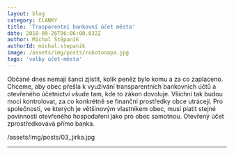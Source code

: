 ```yaml
---
layout: blog
category: CLANKY
title: 'Trasparentní bankovní účet města'
date: 2018-09-26T06:06:00.032Z
author: Michal Štěpaník
authorId: michal.stepanik
image: /assets/img/posts/robotonapa.jpg
tags: 'volby účet-města'
---
```

Občané dnes nemají šanci zjistit, kolik peněz bylo komu a za co zaplaceno. Chceme, aby obec přešla k využívání transparentních bankovních účtů a otevřeného účetnictví všude tam, kde to zákon dovoluje. Všichni tak budou moci kontrolovat, za co konkrétně se finanční prostředky obce utrácejí. Pro společnosti, ve kterých je většinovým vlastníkem obec, musí platit stejné povinnosti otevřeného hospodaření jako pro obec samotnou. Otevřený účet zprostředkovává přímo banka. 


/assets/img/posts/03_jirka.jpg

- - -
